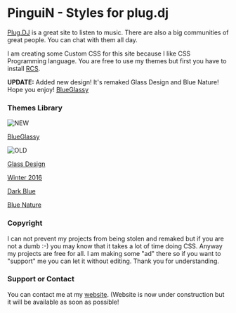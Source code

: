 # PinguiN - Styles for plug.dj

[Plug.DJ](https://plug.dj/) is a great site to listen to music. There are also a big communities of great people. You can chat with them all day.

I am creating some Custom CSS for this site because I like CSS Programming language. You are free to use my themes but first you have to install [RCS](https://rcs.radiant.dj/).

**UPDATE:** Added new design! It's remaked Glass Design and Blue Nature! Hope you enjoy! [BlueGlassy](https://raw.githubusercontent.com/LoLicek77/plugCSS/master/themes/blueGlassy2018.css)

### Themes Library

![NEW](https://i.imgur.com/xpt9sQ3.png)

[BlueGlassy](https://raw.githubusercontent.com/LoLicek77/plugCSS/master/themes/blueGlassy2018.css)

![OLD](https://i.imgur.com/SxfFzq2.pnghttps://i.imgur.com/xpt9sQ3.png)

[Glass Design](https://raw.githubusercontent.com/LoLicek77/plugCSS/master/themes/glassDesign.css)

[Winter 2016](https://raw.githubusercontent.com/LoLicek77/plugCSS/master/themes/xmas2016.css)

[Dark Blue](https://raw.githubusercontent.com/LoLicek77/plugCSS/master/themes/darkBlue.css)

[Blue Nature](https://raw.githubusercontent.com/LoLicek77/plugCSS/master/themes/blueNature.css)

### Copyright

I can not prevent my projects from being stolen and remaked but if you are not a dumb :-) you may know that it takes a lot of time doing CSS. Anyway my projects are free for all. I am making some "ad" there so if you want to "support" me you can let it without editing. Thank you for understanding. 

### Support or Contact

You can contact me at my [website](http://pinguin.maweb.eu/home). (Website is now under construction but it will be available as soon as possible!
